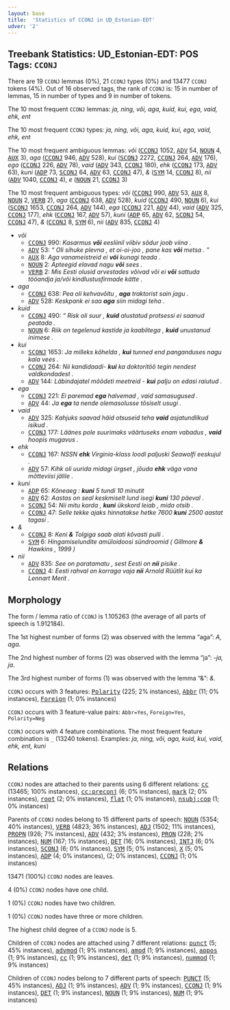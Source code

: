 ```yaml
---
layout: base
title:  'Statistics of CCONJ in UD_Estonian-EDT'
udver: '2'
---
```


## Treebank Statistics: UD_Estonian-EDT: POS Tags: `CCONJ`

There are 19 `CCONJ` lemmas (0%), 21 `CCONJ` types (0%) and 13477 `CCONJ` tokens (4%).
Out of 16 observed tags, the rank of `CCONJ` is: 15 in number of lemmas, 15 in number of types and 9 in number of tokens.

The 10 most frequent `CCONJ` lemmas: <em>ja, ning, või, aga, kuid, kui, ega, vaid, ehk, ent</em>

The 10 most frequent `CCONJ` types:  <em>ja, ning, või, aga, kuid, kui, ega, vaid, ehk, ent</em>

The 10 most frequent ambiguous lemmas: <em>või</em> (<tt><a href="et_edt-pos-CCONJ.html">CCONJ</a></tt> 1052, <tt><a href="et_edt-pos-ADV.html">ADV</a></tt> 54, <tt><a href="et_edt-pos-NOUN.html">NOUN</a></tt> 4, <tt><a href="et_edt-pos-AUX.html">AUX</a></tt> 3), <em>aga</em> (<tt><a href="et_edt-pos-CCONJ.html">CCONJ</a></tt> 946, <tt><a href="et_edt-pos-ADV.html">ADV</a></tt> 528), <em>kui</em> (<tt><a href="et_edt-pos-SCONJ.html">SCONJ</a></tt> 2272, <tt><a href="et_edt-pos-CCONJ.html">CCONJ</a></tt> 264, <tt><a href="et_edt-pos-ADV.html">ADV</a></tt> 176), <em>ega</em> (<tt><a href="et_edt-pos-CCONJ.html">CCONJ</a></tt> 226, <tt><a href="et_edt-pos-ADV.html">ADV</a></tt> 78), <em>vaid</em> (<tt><a href="et_edt-pos-ADV.html">ADV</a></tt> 343, <tt><a href="et_edt-pos-CCONJ.html">CCONJ</a></tt> 180), <em>ehk</em> (<tt><a href="et_edt-pos-CCONJ.html">CCONJ</a></tt> 173, <tt><a href="et_edt-pos-ADV.html">ADV</a></tt> 63), <em>kuni</em> (<tt><a href="et_edt-pos-ADP.html">ADP</a></tt> 73, <tt><a href="et_edt-pos-SCONJ.html">SCONJ</a></tt> 64, <tt><a href="et_edt-pos-ADV.html">ADV</a></tt> 63, <tt><a href="et_edt-pos-CCONJ.html">CCONJ</a></tt> 47), <em>&</em> (<tt><a href="et_edt-pos-SYM.html">SYM</a></tt> 14, <tt><a href="et_edt-pos-CCONJ.html">CCONJ</a></tt> 8), <em>nii</em> (<tt><a href="et_edt-pos-ADV.html">ADV</a></tt> 1040, <tt><a href="et_edt-pos-CCONJ.html">CCONJ</a></tt> 4), <em>e</em> (<tt><a href="et_edt-pos-NOUN.html">NOUN</a></tt> 21, <tt><a href="et_edt-pos-CCONJ.html">CCONJ</a></tt> 3)

The 10 most frequent ambiguous types:  <em>või</em> (<tt><a href="et_edt-pos-CCONJ.html">CCONJ</a></tt> 990, <tt><a href="et_edt-pos-ADV.html">ADV</a></tt> 53, <tt><a href="et_edt-pos-AUX.html">AUX</a></tt> 8, <tt><a href="et_edt-pos-NOUN.html">NOUN</a></tt> 2, <tt><a href="et_edt-pos-VERB.html">VERB</a></tt> 2), <em>aga</em> (<tt><a href="et_edt-pos-CCONJ.html">CCONJ</a></tt> 638, <tt><a href="et_edt-pos-ADV.html">ADV</a></tt> 528), <em>kuid</em> (<tt><a href="et_edt-pos-CCONJ.html">CCONJ</a></tt> 490, <tt><a href="et_edt-pos-NOUN.html">NOUN</a></tt> 6), <em>kui</em> (<tt><a href="et_edt-pos-SCONJ.html">SCONJ</a></tt> 1653, <tt><a href="et_edt-pos-CCONJ.html">CCONJ</a></tt> 264, <tt><a href="et_edt-pos-ADV.html">ADV</a></tt> 144), <em>ega</em> (<tt><a href="et_edt-pos-CCONJ.html">CCONJ</a></tt> 221, <tt><a href="et_edt-pos-ADV.html">ADV</a></tt> 44), <em>vaid</em> (<tt><a href="et_edt-pos-ADV.html">ADV</a></tt> 325, <tt><a href="et_edt-pos-CCONJ.html">CCONJ</a></tt> 177), <em>ehk</em> (<tt><a href="et_edt-pos-CCONJ.html">CCONJ</a></tt> 167, <tt><a href="et_edt-pos-ADV.html">ADV</a></tt> 57), <em>kuni</em> (<tt><a href="et_edt-pos-ADP.html">ADP</a></tt> 65, <tt><a href="et_edt-pos-ADV.html">ADV</a></tt> 62, <tt><a href="et_edt-pos-SCONJ.html">SCONJ</a></tt> 54, <tt><a href="et_edt-pos-CCONJ.html">CCONJ</a></tt> 47), <em>&</em> (<tt><a href="et_edt-pos-CCONJ.html">CCONJ</a></tt> 8, <tt><a href="et_edt-pos-SYM.html">SYM</a></tt> 6), <em>nii</em> (<tt><a href="et_edt-pos-ADV.html">ADV</a></tt> 835, <tt><a href="et_edt-pos-CCONJ.html">CCONJ</a></tt> 4)


* <em>või</em>
  * <tt><a href="et_edt-pos-CCONJ.html">CCONJ</a></tt> 990: <em>Kasarmus <b>või</b> eesliinil viibiv sõdur joob viina .</em>
  * <tt><a href="et_edt-pos-ADV.html">ADV</a></tt> 53: <em>“ Oli sihuke plevna , et oi-oi-joo , pane kas <b>või</b> metsa . ”</em>
  * <tt><a href="et_edt-pos-AUX.html">AUX</a></tt> 8: <em>Aga vanameistreid ei <b>või</b> kunagi teada .</em>
  * <tt><a href="et_edt-pos-NOUN.html">NOUN</a></tt> 2: <em>Apteegid elavad nagu <b>või</b> sees .</em>
  * <tt><a href="et_edt-pos-VERB.html">VERB</a></tt> 2: <em>Mis Eesti olusid arvestades võivad või ei <b>või</b> sattuda tööandja ja/või kindlustusfirmade kätte .</em>
* <em>aga</em>
  * <tt><a href="et_edt-pos-CCONJ.html">CCONJ</a></tt> 638: <em>Pea oli kehvavõitu , <b>aga</b> traktorist sain jagu .</em>
  * <tt><a href="et_edt-pos-ADV.html">ADV</a></tt> 528: <em>Keskpank ei saa <b>aga</b> siin midagi teha .</em>
* <em>kuid</em>
  * <tt><a href="et_edt-pos-CCONJ.html">CCONJ</a></tt> 490: <em>“ Risk oli suur , <b>kuid</b> alustatud protsessi ei saanud peatada .</em>
  * <tt><a href="et_edt-pos-NOUN.html">NOUN</a></tt> 6: <em>Riik on tegelenud kastide ja kaablitega , <b>kuid</b> unustanud inimese .</em>
* <em>kui</em>
  * <tt><a href="et_edt-pos-SCONJ.html">SCONJ</a></tt> 1653: <em>Ja milleks kõhelda , <b>kui</b> tunned end panganduses nagu kala vees .</em>
  * <tt><a href="et_edt-pos-CCONJ.html">CCONJ</a></tt> 264: <em>Nii kandidaadi- <b>kui</b> ka doktoritöö tegin nendest valdkondadest .</em>
  * <tt><a href="et_edt-pos-ADV.html">ADV</a></tt> 144: <em>Läbindajatel mõõdeti meetreid - <b>kui</b> palju on edasi raiutud .</em>
* <em>ega</em>
  * <tt><a href="et_edt-pos-CCONJ.html">CCONJ</a></tt> 221: <em>Ei paremad <b>ega</b> halvemad , vaid samasugused .</em>
  * <tt><a href="et_edt-pos-ADV.html">ADV</a></tt> 44: <em>Ja <b>ega</b> ta nende olemasolusse tõsiselt usugi .</em>
* <em>vaid</em>
  * <tt><a href="et_edt-pos-ADV.html">ADV</a></tt> 325: <em>Kahjuks saavad häid otsuseid teha <b>vaid</b> asjatundlikud isikud .</em>
  * <tt><a href="et_edt-pos-CCONJ.html">CCONJ</a></tt> 177: <em>Läänes pole suurimaks väärtuseks enam vabadus , <b>vaid</b> hoopis mugavus .</em>
* <em>ehk</em>
  * <tt><a href="et_edt-pos-CCONJ.html">CCONJ</a></tt> 167: <em>NSSN <b>ehk</b> Virginia-klass loodi paljuski Seawolfi eeskujul .</em>
  * <tt><a href="et_edt-pos-ADV.html">ADV</a></tt> 57: <em>Kihk oli uurida midagi ürgset , jõuda <b>ehk</b> väga vana mõtteviisi jälile .</em>
* <em>kuni</em>
  * <tt><a href="et_edt-pos-ADP.html">ADP</a></tt> 65: <em>Kõneaeg : <b>kuni</b> 5 tundi 10 minutit</em>
  * <tt><a href="et_edt-pos-ADV.html">ADV</a></tt> 62: <em>Aastas on seal keskmiselt lund isegi <b>kuni</b> 130 päeval .</em>
  * <tt><a href="et_edt-pos-SCONJ.html">SCONJ</a></tt> 54: <em>Nii mitu korda , <b>kuni</b> ükskord leiab , mida otsib .</em>
  * <tt><a href="et_edt-pos-CCONJ.html">CCONJ</a></tt> 47: <em>Selle tekke ajaks hinnatakse hetke 7600 <b>kuni</b> 2500 aastat tagasi .</em>
* <em>&</em>
  * <tt><a href="et_edt-pos-CCONJ.html">CCONJ</a></tt> 8: <em>Keni <b>&</b> Tolgiga saab alati kõvasti pulli .</em>
  * <tt><a href="et_edt-pos-SYM.html">SYM</a></tt> 6: <em>Hingamiselundite amüloidoosi sündroomid ( Gillmore <b>&</b> Hawkins , 1999 )</em>
* <em>nii</em>
  * <tt><a href="et_edt-pos-ADV.html">ADV</a></tt> 835: <em>See on paratamatu , sest Eesti on <b>nii</b> pisike .</em>
  * <tt><a href="et_edt-pos-CCONJ.html">CCONJ</a></tt> 4: <em>Eesti rahval on korraga vaja <b>nii</b> Arnold Rüütlit kui ka Lennart Merit .</em>

## Morphology

The form / lemma ratio of `CCONJ` is 1.105263 (the average of all parts of speech is 1.912184).

The 1st highest number of forms (2) was observed with the lemma “aga”: <em>A, aga</em>.

The 2nd highest number of forms (2) was observed with the lemma “ja”: <em>-ja, ja</em>.

The 3rd highest number of forms (1) was observed with the lemma “&”: <em>&</em>.

`CCONJ` occurs with 3 features: <tt><a href="et_edt-feat-Polarity.html">Polarity</a></tt> (225; 2% instances), <tt><a href="et_edt-feat-Abbr.html">Abbr</a></tt> (11; 0% instances), <tt><a href="et_edt-feat-Foreign.html">Foreign</a></tt> (1; 0% instances)

`CCONJ` occurs with 3 feature-value pairs: `Abbr=Yes`, `Foreign=Yes`, `Polarity=Neg`

`CCONJ` occurs with 4 feature combinations.
The most frequent feature combination is `_` (13240 tokens).
Examples: <em>ja, ning, või, aga, kuid, kui, vaid, ehk, ent, kuni</em>


## Relations

`CCONJ` nodes are attached to their parents using 6 different relations: <tt><a href="et_edt-dep-cc.html">cc</a></tt> (13465; 100% instances), <tt><a href="et_edt-dep-cc-preconj.html">cc:preconj</a></tt> (6; 0% instances), <tt><a href="et_edt-dep-mark.html">mark</a></tt> (2; 0% instances), <tt><a href="et_edt-dep-root.html">root</a></tt> (2; 0% instances), <tt><a href="et_edt-dep-flat.html">flat</a></tt> (1; 0% instances), <tt><a href="et_edt-dep-nsubj-cop.html">nsubj:cop</a></tt> (1; 0% instances)

Parents of `CCONJ` nodes belong to 15 different parts of speech: <tt><a href="et_edt-pos-NOUN.html">NOUN</a></tt> (5354; 40% instances), <tt><a href="et_edt-pos-VERB.html">VERB</a></tt> (4823; 36% instances), <tt><a href="et_edt-pos-ADJ.html">ADJ</a></tt> (1502; 11% instances), <tt><a href="et_edt-pos-PROPN.html">PROPN</a></tt> (926; 7% instances), <tt><a href="et_edt-pos-ADV.html">ADV</a></tt> (432; 3% instances), <tt><a href="et_edt-pos-PRON.html">PRON</a></tt> (228; 2% instances), <tt><a href="et_edt-pos-NUM.html">NUM</a></tt> (167; 1% instances), <tt><a href="et_edt-pos-DET.html">DET</a></tt> (16; 0% instances), <tt><a href="et_edt-pos-INTJ.html">INTJ</a></tt> (6; 0% instances), <tt><a href="et_edt-pos-SCONJ.html">SCONJ</a></tt> (6; 0% instances), <tt><a href="et_edt-pos-SYM.html">SYM</a></tt> (5; 0% instances), <tt><a href="et_edt-pos-X.html">X</a></tt> (5; 0% instances), <tt><a href="et_edt-pos-ADP.html">ADP</a></tt> (4; 0% instances),  (2; 0% instances), <tt><a href="et_edt-pos-CCONJ.html">CCONJ</a></tt> (1; 0% instances)

13471 (100%) `CCONJ` nodes are leaves.

4 (0%) `CCONJ` nodes have one child.

1 (0%) `CCONJ` nodes have two children.

1 (0%) `CCONJ` nodes have three or more children.

The highest child degree of a `CCONJ` node is 5.

Children of `CCONJ` nodes are attached using 7 different relations: <tt><a href="et_edt-dep-punct.html">punct</a></tt> (5; 45% instances), <tt><a href="et_edt-dep-advmod.html">advmod</a></tt> (1; 9% instances), <tt><a href="et_edt-dep-amod.html">amod</a></tt> (1; 9% instances), <tt><a href="et_edt-dep-appos.html">appos</a></tt> (1; 9% instances), <tt><a href="et_edt-dep-cc.html">cc</a></tt> (1; 9% instances), <tt><a href="et_edt-dep-det.html">det</a></tt> (1; 9% instances), <tt><a href="et_edt-dep-nummod.html">nummod</a></tt> (1; 9% instances)

Children of `CCONJ` nodes belong to 7 different parts of speech: <tt><a href="et_edt-pos-PUNCT.html">PUNCT</a></tt> (5; 45% instances), <tt><a href="et_edt-pos-ADJ.html">ADJ</a></tt> (1; 9% instances), <tt><a href="et_edt-pos-ADV.html">ADV</a></tt> (1; 9% instances), <tt><a href="et_edt-pos-CCONJ.html">CCONJ</a></tt> (1; 9% instances), <tt><a href="et_edt-pos-DET.html">DET</a></tt> (1; 9% instances), <tt><a href="et_edt-pos-NOUN.html">NOUN</a></tt> (1; 9% instances), <tt><a href="et_edt-pos-NUM.html">NUM</a></tt> (1; 9% instances)

